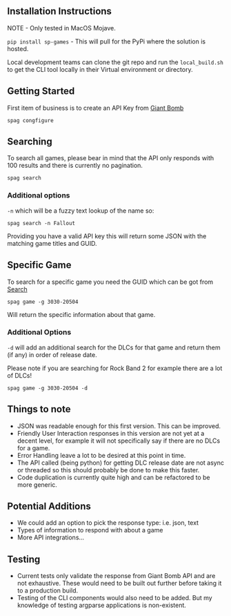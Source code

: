 ## Installation Instructions

NOTE - Only tested in MacOS Mojave.

`pip install sp-games` - This will pull for the PyPi where the solution is hosted.

Local development teams can clone the git repo and run the `local_build.sh` to get the CLI tool locally in their Virtual environment or directory.

## Getting Started

First item of business is to create an API Key from [Giant Bomb](https://www.giantbomb.com/api/)

`spag congfigure`

## Searching

To search all games, please bear in mind that the API only responds with 100 results and there is currently no pagination.

`spag search`

### Additional options 

`-n` which will be a fuzzy text lookup of the name so:

`spag search -n Fallout`

Providing you have a valid API key this will return some JSON with the matching game titles and GUID.

## Specific Game

To search for a specific game you need the GUID which can be got from [Search](#searching)

`spag game -g 3030-20504`

Will return the specific information about that game.

### Additional Options

`-d` will add an additional search for the DLCs for that game and return them (if any) in order of release date.

Please note if you are searching for Rock Band 2 for example there are a lot of DLCs!

`spag game -g 3030-20504 -d`

## Things to note

- JSON was readable enough for this first version.  This can be improved.
- Friendly User Interaction responses in this version are not yet at a decent level, for example it will not specifically say if there are no DLCs for a game.
- Error Handling leave a lot to be desired at this point in time.
- The API called (being python) for getting DLC release date are not async or threaded so this should probably be done to make this faster.
- Code duplication is currently quite high and can be refactored to be more generic.

## Potential Additions
- We could add an option to pick the response type: i.e. json, text
- Types of information to respond with about a game
- More API integrations...
 
## Testing
- Current tests only validate the response from Giant Bomb API and are not exhaustive.  These would need to be built out further before taking it to a production build.
- Testing of the CLI components would also need to be added.  But my knowledge of testing argparse applications is non-existent.